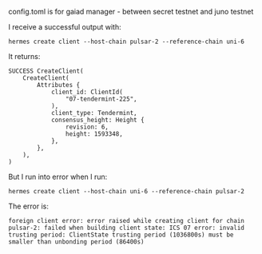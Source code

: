 config.toml is for gaiad manager - between secret testnet and juno testnet

I receive a successful output with:

```
hermes create client --host-chain pulsar-2 --reference-chain uni-6
```

It returns:

```
SUCCESS CreateClient(
    CreateClient(
        Attributes {
            client_id: ClientId(
                "07-tendermint-225",
            ),
            client_type: Tendermint,
            consensus_height: Height {
                revision: 6,
                height: 1593348,
            },
        },
    ),
)
```

But I run into error when I run:

```
hermes create client --host-chain uni-6 --reference-chain pulsar-2
```

The error is:

```
foreign client error: error raised while creating client for chain pulsar-2: failed when building client state: ICS 07 error: invalid trusting period: ClientState trusting period (1036800s) must be smaller than unbonding period (86400s)

```
